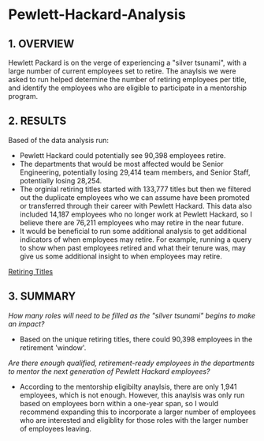 # Pewlett-Hackard-Analysis

## 1. OVERVIEW
Hewlett Packard is on the verge of experiencing a "silver tsunami", with a large number of current employees set to retire. The anaylsis we were asked to run helped determine the number of retiring employees per title, and identify the employees who are eligible to participate in a mentorship program. 

## 2. RESULTS
Based of the data analysis run: 
- Pewlett Hackard could potentially see 90,398 employees retire. 
- The departments that would be most affected would be Senior Engineering, potentially losing 29,414 team members, and Senior Staff, potentially losing 28,254. 
- The orginial retiring titles started with 133,777 titles but then we filtered out the duplicate employees who we can assume have been promoted or transferred through their career with Pewlett Hackard. This data also included 14,187 employees who no longer work at Pewlett Hackard, so I believe there are 76,211 employees who may retire in the near future. 
- It would be beneficial to run some additional analysis to get additional indicators of when employees may retire. For example, running a query to show when past employees retired and what their tenure was, may give us some additional insight to when employees may retire. 

[Retiring Titles](https://github.com/allibartlett-27/Pewlett-Hackard-Analysis/blob/main/Retiring_Titles.PNG)

## 3. SUMMARY
*How many roles will need to be filled as the "silver tsunami" begins to make an impact?*

- Based on the unique retiring titles, there could 90,398 employees in the retirement 'window'. 

*Are there enough qualified, retirement-ready employees in the departments to mentor the next generation of Pewlett Hackard employees?*

- According to the mentorship eligibilty anaylsis, there are only 1,941 employees, which is not enough. However, this anaylsis was only run based on employees born within a one-year span, so I would recommend expanding this to incorporate a larger number of employees who are interested and eligiblity for those roles with the larger number of employees leaving. 

